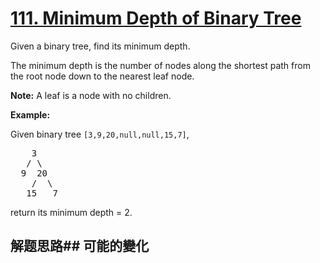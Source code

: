 # [111. Minimum Depth of Binary Tree](https://leetcode-cn.com/problems/minimum-depth-of-binary-tree/)
Given a binary tree, find its minimum depth.

The minimum depth is the number of nodes along the shortest path from the root node down to the nearest leaf node.

**Note:** A leaf is a node with no children.

**Example:**

Given binary tree <code>[3,9,20,null,null,15,7]</code>,


<pre>    3
   / \
  9  20
    /  \
   15   7</pre>

return its minimum depth = 2.
## 解题思路## 可能的變化